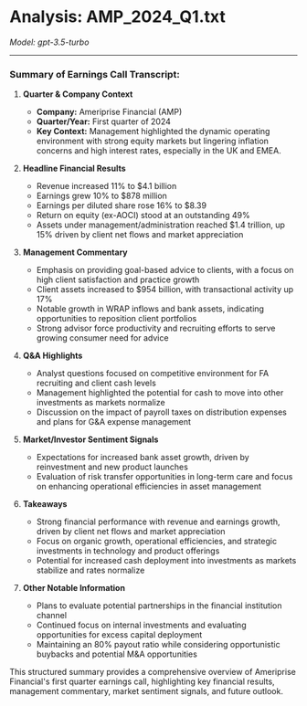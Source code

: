 # Analysis: AMP_2024_Q1.txt

*Model: gpt-3.5-turbo*

---

### Summary of Earnings Call Transcript:

1. **Quarter & Company Context**
   - **Company:** Ameriprise Financial (AMP)
   - **Quarter/Year:** First quarter of 2024
   - **Key Context:** Management highlighted the dynamic operating environment with strong equity markets but lingering inflation concerns and high interest rates, especially in the UK and EMEA.

2. **Headline Financial Results**
   - Revenue increased 11% to $4.1 billion
   - Earnings grew 10% to $878 million
   - Earnings per diluted share rose 16% to $8.39
   - Return on equity (ex-AOCI) stood at an outstanding 49%
   - Assets under management/administration reached $1.4 trillion, up 15% driven by client net flows and market appreciation

3. **Management Commentary**
   - Emphasis on providing goal-based advice to clients, with a focus on high client satisfaction and practice growth
   - Client assets increased to $954 billion, with transactional activity up 17%
   - Notable growth in WRAP inflows and bank assets, indicating opportunities to reposition client portfolios
   - Strong advisor force productivity and recruiting efforts to serve growing consumer need for advice

4. **Q&A Highlights**
   - Analyst questions focused on competitive environment for FA recruiting and client cash levels
   - Management highlighted the potential for cash to move into other investments as markets normalize
   - Discussion on the impact of payroll taxes on distribution expenses and plans for G&A expense management

5. **Market/Investor Sentiment Signals**
   - Expectations for increased bank asset growth, driven by reinvestment and new product launches
   - Evaluation of risk transfer opportunities in long-term care and focus on enhancing operational efficiencies in asset management

6. **Takeaways**
   - Strong financial performance with revenue and earnings growth, driven by client net flows and market appreciation
   - Focus on organic growth, operational efficiencies, and strategic investments in technology and product offerings
   - Potential for increased cash deployment into investments as markets stabilize and rates normalize

7. **Other Notable Information**
   - Plans to evaluate potential partnerships in the financial institution channel
   - Continued focus on internal investments and evaluating opportunities for excess capital deployment
   - Maintaining an 80% payout ratio while considering opportunistic buybacks and potential M&A opportunities

This structured summary provides a comprehensive overview of Ameriprise Financial's first quarter earnings call, highlighting key financial results, management commentary, market sentiment signals, and future outlook.
